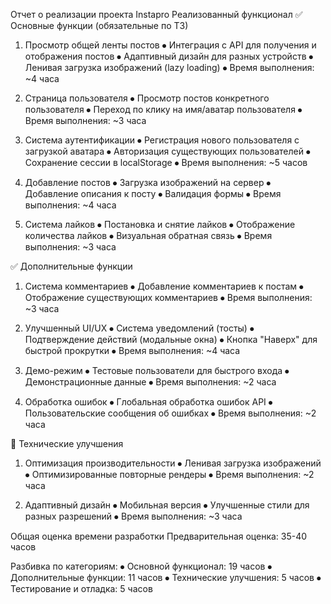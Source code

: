 Отчет о реализации проекта Instapro
Реализованный функционал
✅ Основные функции (обязательные по ТЗ)
1. Просмотр общей ленты постов
⦁	Интеграция с API для получения и отображения постов
⦁	Адаптивный дизайн для разных устройств
⦁	Ленивая загрузка изображений (lazy loading)
⦁	Время выполнения: ~4 часа

2. Страница пользователя
⦁	Просмотр постов конкретного пользователя
⦁	Переход по клику на имя/аватар пользователя
⦁	Время выполнения: ~3 часа

3. Система аутентификации
⦁	Регистрация нового пользователя с загрузкой аватара
⦁	Авторизация существующих пользователей
⦁	Сохранение сессии в localStorage
⦁	Время выполнения: ~5 часов

4. Добавление постов
⦁	Загрузка изображений на сервер
⦁	Добавление описания к посту
⦁	Валидация формы
⦁	Время выполнения: ~4 часа
5. Система лайков
⦁	Постановка и снятие лайков
⦁	Отображение количества лайков
⦁	Визуальная обратная связь
⦁	Время выполнения: ~3 часа

✅ Дополнительные функции
1. Система комментариев
⦁	Добавление комментариев к постам
⦁	Отображение существующих комментариев
⦁	Время выполнения: ~3 часа

2. Улучшенный UI/UX
⦁	Система уведомлений (тосты)
⦁	Подтверждение действий (модальные окна)
⦁	Кнопка "Наверх" для быстрой прокрутки
⦁	Время выполнения: ~4 часа

3. Демо-режим
⦁	Тестовые пользователи для быстрого входа
⦁	Демонстрационные данные
⦁	Время выполнения: ~2 часа

4. Обработка ошибок
⦁	Глобальная обработка ошибок API
⦁	Пользовательские сообщения об ошибках
⦁	Время выполнения: ~2 часа

🔧 Технические улучшения
1. Оптимизация производительности
⦁	Ленивая загрузка изображений
⦁	Оптимизированные повторные рендеры
⦁	Время выполнения: ~2 часа

2. Адаптивный дизайн
⦁	Мобильная версия
⦁	Улучшенные стили для разных разрешений
⦁	Время выполнения: ~3 часа

Общая оценка времени разработки
Предварительная оценка: 35-40 часов

Разбивка по категориям:
⦁	Основной функционал: 19 часов
⦁	Дополнительные функции: 11 часов
⦁	Технические улучшения: 5 часов
⦁	Тестирование и отладка: 5 часов
